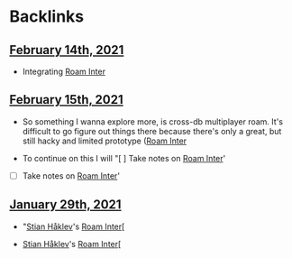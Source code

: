 
# Backlinks
## [February 14th, 2021](<February 14th, 2021.md>)
- Integrating [Roam Inter](<Roam Inter.md>)

## [February 15th, 2021](<February 15th, 2021.md>)
- So something I wanna explore more, is cross-db multiplayer roam. It's difficult to go figure out things there because there's only a great, but still hacky and limited prototype ([Roam Inter](<Roam Inter.md>)

- To continue on this I will "[ ] Take notes on [Roam Inter](<Roam Inter.md>)'

- [ ] Take notes on [Roam Inter](<Roam Inter.md>)'

## [January 29th, 2021](<January 29th, 2021.md>)
- "[Stian Håklev](<Stian Håklev.md>)'s [Roam Inter](<Roam Inter.md>)[

- [Stian Håklev](<Stian Håklev.md>)'s [Roam Inter](<Roam Inter.md>)[

